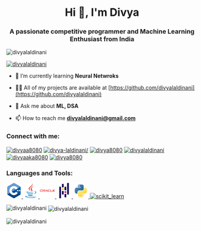 <h1 align="center">Hi 👋, I'm Divya</h1>
<h3 align="center">A passionate competitive programmer and Machine Learning Enthusiast from India</h3>

<p align="left"> <img src="https://komarev.com/ghpvc/?username=divyalaldinani&label=Profile%20views&color=0e75b6&style=flat" alt="divyalaldinani" /> </p>

<p align="left"> <a href="https://github.com/ryo-ma/github-profile-trophy"><img src="https://github-profile-trophy.vercel.app/?username=divyalaldinani" alt="divyalaldinani" /></a> </p>

- 🌱 I’m currently learning **Neural Netwroks**

- 👨‍💻 All of my projects are available at [https://github.com/divyalaldinani](https://github.com/divyalaldinani)

- 💬 Ask me about **ML, DSA**

- 📫 How to reach me **divyalaldinani@gmail.com**

<h3 align="left">Connect with me:</h3>
<p align="left">
<a href="https://twitter.com/divyaa8080" target="blank"><img align="center" src="https://raw.githubusercontent.com/rahuldkjain/github-profile-readme-generator/master/src/images/icons/Social/twitter.svg" alt="divyaa8080" height="30" width="40" /></a>
<a href="https://linkedin.com/in/divya-laldinani/" target="blank"><img align="center" src="https://raw.githubusercontent.com/rahuldkjain/github-profile-readme-generator/master/src/images/icons/Social/linked-in-alt.svg" alt="divya-laldinani/" height="30" width="40" /></a>
<a href="https://www.codechef.com/users/divya8080" target="blank"><img align="center" src="https://cdn.jsdelivr.net/npm/simple-icons@3.1.0/icons/codechef.svg" alt="divya8080" height="30" width="40" /></a>
<a href="https://codeforces.com/profile/divyalaldinani" target="blank"><img align="center" src="https://raw.githubusercontent.com/rahuldkjain/github-profile-readme-generator/master/src/images/icons/Social/codeforces.svg" alt="divyalaldinani" height="30" width="40" /></a>
<a href="https://www.leetcode.com/divyaaka8080" target="blank"><img align="center" src="https://raw.githubusercontent.com/rahuldkjain/github-profile-readme-generator/master/src/images/icons/Social/leet-code.svg" alt="divyaaka8080" height="30" width="40" /></a>
<a href="https://auth.geeksforgeeks.org/user/divya8080" target="blank"><img align="center" src="https://raw.githubusercontent.com/rahuldkjain/github-profile-readme-generator/master/src/images/icons/Social/geeks-for-geeks.svg" alt="divya8080" height="30" width="40" /></a>
</p>

<h3 align="left">Languages and Tools:</h3>
<p align="left"> <a href="https://www.w3schools.com/cpp/" target="_blank" rel="noreferrer"> <img src="https://raw.githubusercontent.com/devicons/devicon/master/icons/cplusplus/cplusplus-original.svg" alt="cplusplus" width="40" height="40"/> </a> <a href="https://www.java.com" target="_blank" rel="noreferrer"> <img src="https://raw.githubusercontent.com/devicons/devicon/master/icons/java/java-original.svg" alt="java" width="40" height="40"/> </a> <a href="https://www.oracle.com/" target="_blank" rel="noreferrer"> <img src="https://raw.githubusercontent.com/devicons/devicon/master/icons/oracle/oracle-original.svg" alt="oracle" width="40" height="40"/> </a> <a href="https://pandas.pydata.org/" target="_blank" rel="noreferrer"> <img src="https://raw.githubusercontent.com/devicons/devicon/2ae2a900d2f041da66e950e4d48052658d850630/icons/pandas/pandas-original.svg" alt="pandas" width="40" height="40"/> </a> <a href="https://www.python.org" target="_blank" rel="noreferrer"> <img src="https://raw.githubusercontent.com/devicons/devicon/master/icons/python/python-original.svg" alt="python" width="40" height="40"/> </a> <a href="https://scikit-learn.org/" target="_blank" rel="noreferrer"> <img src="https://upload.wikimedia.org/wikipedia/commons/0/05/Scikit_learn_logo_small.svg" alt="scikit_learn" width="40" height="40"/> </a> </p>

<p><img align="left" src="https://github-readme-stats.vercel.app/api/top-langs?username=divyalaldinani&show_icons=true&locale=en&layout=compact" alt="divyalaldinani" /></p>

<p>&nbsp;<img align="center" src="https://github-readme-stats.vercel.app/api?username=divyalaldinani&show_icons=true&locale=en" alt="divyalaldinani" /></p>

<p><img align="center" src="https://github-readme-streak-stats.herokuapp.com/?user=divyalaldinani&" alt="divyalaldinani" /></p>
